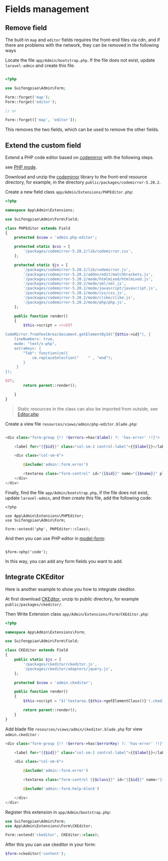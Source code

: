 # Fields management


## Remove field

The built-in `map` and `editor` fields requires the front-end files via cdn, and if there are problems with the network, they can be removed in the following ways

Locate the file `app/Admin/bootstrap.php`. If the file does not exist, update `laravel-admin` and create this file.

```php

<?php

use Suifengpiao\Admin\Form;

Form::forget('map');
Form::forget('editor');

// or

Form::forget(['map', 'editor']);

```

This removes the two fields, which can be used to remove the other fields.

## Extend the custom field

Extend a PHP code editor based on [codemirror](http://codemirror.net/index.html) with the following steps.

see [PHP mode](http://codemirror.net/mode/php/).

Download and unzip the [codemirror](http://codemirror.net/codemirror.zip) library to the front-end resource directory, for example, in the directory `public/packages/codemirror-5.20.2`.

Create a new field class `app/Admin/Extensions/PHPEditor.php`:

```php
<?php

namespace App\Admin\Extensions;

use Suifengpiao\Admin\Form\Field;

class PHPEditor extends Field
{
    protected $view = 'admin.php-editor';

    protected static $css = [
        '/packages/codemirror-5.20.2/lib/codemirror.css',
    ];

    protected static $js = [
        '/packages/codemirror-5.20.2/lib/codemirror.js',
        '/packages/codemirror-5.20.2/addon/edit/matchbrackets.js',
        '/packages/codemirror-5.20.2/mode/htmlmixed/htmlmixed.js',
        '/packages/codemirror-5.20.2/mode/xml/xml.js',
        '/packages/codemirror-5.20.2/mode/javascript/javascript.js',
        '/packages/codemirror-5.20.2/mode/css/css.js',
        '/packages/codemirror-5.20.2/mode/clike/clike.js',
        '/packages/codemirror-5.20.2/mode/php/php.js',
    ];

    public function render()
    {
        $this->script = <<<EOT

CodeMirror.fromTextArea(document.getElementById("{$this->id}"), {
    lineNumbers: true,
    mode: "text/x-php",
    extraKeys: {
        "Tab": function(cm){
            cm.replaceSelection("    " , "end");
        }
     }
});

EOT;
        return parent::render();

    }
}

```

>Static resources in the class can also be imported from outside, see [Editor.php](https://github.com/z-song/laravel-admin/blob/1.3/src/Form/Field/Editor.php)

Create a view file `resources/views/admin/php-editor.blade.php`:

```php

<div class="form-group {!! !$errors->has($label) ?: 'has-error' !!}">

    <label for="{{$id}}" class="col-sm-2 control-label">{{$label}}</label>

    <div class="col-sm-6">

        @include('admin::form.error')

        <textarea class="form-control" id="{{$id}}" name="{{$name}}" placeholder="{{ trans('admin::lang.input') }} {{$label}}" {!! $attributes !!} >{{ old($column, $value) }}</textarea>
    </div>
</div>

```

Finally, find the file `app/Admin/bootstrap.php`, if the file does not exist, update `laravel-admin`, and then create this file, add the following code:

```
<?php

use App\Admin\Extensions\PHPEditor;
use Suifengpiao\Admin\Form;

Form::extend('php', PHPEditor::class);

```

And then you can use PHP editor in [model-form](/en/model-form.md):

```

$form->php('code');

```

In this way, you can add any form fields you want to add.

## Integrate CKEditor

Here is another example to show you how to integrate ckeditor.

At first download [CKEditor](http://ckeditor.com/download), unzip to public directory, for example `public/packages/ckeditor/`.

Then Write Extension class `app/Admin/Extensions/Form/CKEditor.php`:
```php
<?php

namespace App\Admin\Extensions\Form;

use Suifengpiao\Admin\Form\Field;

class CKEditor extends Field
{
    public static $js = [
        '/packages/ckeditor/ckeditor.js',
        '/packages/ckeditor/adapters/jquery.js',
    ];

    protected $view = 'admin.ckeditor';

    public function render()
    {
        $this->script = "$('textarea.{$this->getElementClass()}').ckeditor();";

        return parent::render();
    }
}
```
Add blade file `resources/views/admin/ckeditor.blade.php` for view `admin.ckeditor` : 
```php
<div class="form-group {!! !$errors->has($errorKey) ?: 'has-error' !!}">

    <label for="{{$id}}" class="col-sm-2 control-label">{{$label}}</label>

    <div class="col-sm-6">

        @include('admin::form.error')

        <textarea class="form-control {{$class}}" id="{{$id}}" name="{{$name}}" placeholder="{{ $placeholder }}" {!! $attributes !!} >{{ old($column, $value) }}</textarea>

        @include('admin::form.help-block')

    </div>
</div>

```
Register this extension in `app/Admin/bootstrap.php`:

```php
use Suifengpiao\Admin\Form;
use App\Admin\Extensions\Form\CKEditor;

Form::extend('ckeditor', CKEditor::class);
```
After this you can use ckeditor in your form:

```php
$form->ckeditor('content');
```
